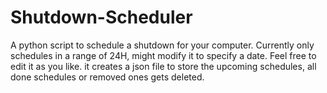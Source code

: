 # Shutdown-Scheduler
A python script to schedule a shutdown for your computer.
Currently only schedules in a range of 24H, might modify it to specify a date.
Feel free to edit it as you like.
it creates a json file to store the upcoming schedules, all done schedules or removed ones gets deleted.
